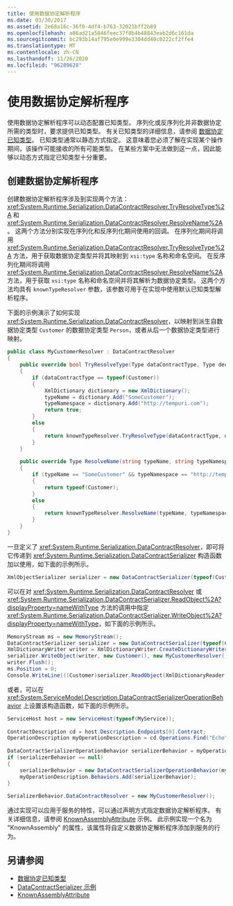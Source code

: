 ```yaml
---
title: 使用数据协定解析程序
ms.date: 03/30/2017
ms.assetid: 2e68a16c-36f0-4df4-b763-32021bff2b89
ms.openlocfilehash: a86ad21a5846feec37f8b4b48843eab2d6c161da
ms.sourcegitcommit: bc293b14af795e0e999e3304dd40c0222cf2ffe4
ms.translationtype: MT
ms.contentlocale: zh-CN
ms.lasthandoff: 11/26/2020
ms.locfileid: "96289628"
---
```

# <a name="using-a-data-contract-resolver"></a>使用数据协定解析程序

使用数据协定解析程序可以动态配置已知类型。 序列化或反序列化并非数据协定所需的类型时，要求提供已知类型。 有关已知类型的详细信息，请参阅 [数据协定已知类型](data-contract-known-types.md)。 已知类型通常以静态方式指定。 这意味着您必须了解在实现某个操作期间，该操作可能接收的所有可能类型。 在某些方案中无法做到这一点，因此能够以动态方式指定已知类型十分重要。  
  
## <a name="creating-a-data-contract-resolver"></a>创建数据协定解析程序  

 创建数据协定解析程序涉及到实现两个方法：<xref:System.Runtime.Serialization.DataContractResolver.TryResolveType%2A> 和 <xref:System.Runtime.Serialization.DataContractResolver.ResolveName%2A>。 这两个方法分别实现在序列化和反序列化期间使用的回调。 在序列化期间将调用 <xref:System.Runtime.Serialization.DataContractResolver.TryResolveType%2A> 方法，用于获取数据协定类型并将其映射到 `xsi:type` 名称和命名空间。 在反序列化期间将调用 <xref:System.Runtime.Serialization.DataContractResolver.ResolveName%2A> 方法，用于获取 `xsi:type` 名称和命名空间并将其解析为数据协定类型。 这两个方法均具有 `knownTypeResolver` 参数，该参数可用于在实现中使用默认已知类型解析程序。  
  
 下面的示例演示了如何实现 <xref:System.Runtime.Serialization.DataContractResolver>，以映射到派生自数据协定类型 `Customer` 的数据协定类型 `Person`，或者从后一个数据协定类型进行映射。  
  
```csharp  
public class MyCustomerResolver : DataContractResolver  
{  
    public override bool TryResolveType(Type dataContractType, Type declaredType, DataContractResolver knownTypeResolver, out XmlDictionaryString typeName, out XmlDictionaryString typeNamespace)  
    {  
        if (dataContractType == typeof(Customer))  
        {  
            XmlDictionary dictionary = new XmlDictionary();  
            typeName = dictionary.Add("SomeCustomer");  
            typeNamespace = dictionary.Add("http://tempuri.com");  
            return true;  
        }  
        else  
        {  
            return knownTypeResolver.TryResolveType(dataContractType, declaredType, null, out typeName, out typeNamespace);  
        }  
    }  
  
    public override Type ResolveName(string typeName, string typeNamespace, DataContractResolver knownTypeResolver)  
    {  
        if (typeName == "SomeCustomer" && typeNamespace == "http://tempuri.com")  
        {  
            return typeof(Customer);  
        }  
        else  
        {  
            return knownTypeResolver.ResolveName(typeName, typeNamespace, null);  
        }  
    }  
}  
```  
  
 一旦定义了 <xref:System.Runtime.Serialization.DataContractResolver>，即可将它传递到 <xref:System.Runtime.Serialization.DataContractSerializer> 构造函数加以使用，如下面的示例所示。  
  
```csharp
XmlObjectSerializer serializer = new DataContractSerializer(typeof(Customer), null, Int32.MaxValue, false, false, null, new MyCustomerResolver());  
```  
  
 可以在对 <xref:System.Runtime.Serialization.DataContractResolver> 或 <xref:System.Runtime.Serialization.DataContractSerializer.ReadObject%2A?displayProperty=nameWithType> 方法的调用中指定  <xref:System.Runtime.Serialization.DataContractSerializer.WriteObject%2A?displayProperty=nameWithType>，如下面的示例所示。  
  
```csharp
MemoryStream ms = new MemoryStream();  
DataContractSerializer serializer = new DataContractSerializer(typeof(Customer));  
XmlDictionaryWriter writer = XmlDictionaryWriter.CreateDictionaryWriter(XmlWriter.Create(ms));  
serializer.WriteObject(writer, new Customer(), new MyCustomerResolver());  
writer.Flush();  
ms.Position = 0;  
Console.WriteLine(((Customer)serializer.ReadObject(XmlDictionaryReader.CreateDictionaryReader(XmlReader.Create(ms)), false, new MyCustomerResolver()));  
```  
  
 或者，可以在 <xref:System.ServiceModel.Description.DataContractSerializerOperationBehavior> 上设置该构造函数，如下面的示例所示。  
  
```csharp
ServiceHost host = new ServiceHost(typeof(MyService));  
  
ContractDescription cd = host.Description.Endpoints[0].Contract;  
OperationDescription myOperationDescription = cd.Operations.Find("Echo");  
  
DataContractSerializerOperationBehavior serializerBehavior = myOperationDescription.Behaviors.Find<DataContractSerializerOperationBehavior>();  
if (serializerBehavior == null)  
{  
    serializerBehavior = new DataContractSerializerOperationBehavior(myOperationDescription);  
    myOperationDescription.Behaviors.Add(serializerBehavior);  
}  
  
SerializerBehavior.DataContractResolver = new MyCustomerResolver();  
```  
  
 通过实现可以应用于服务的特性，可以通过声明方式指定数据协定解析程序。  有关详细信息，请参阅 [KnownAssemblyAttribute](../samples/knownassemblyattribute.md) 示例。 此示例实现一个名为 "KnownAssembly" 的属性，该属性将自定义数据协定解析程序添加到服务的行为。  
  
## <a name="see-also"></a>另请参阅

- [数据协定已知类型](data-contract-known-types.md)
- [DataContractSerializer 示例](../samples/datacontractserializer-sample.md)
- [KnownAssemblyAttribute](../samples/knownassemblyattribute.md)
